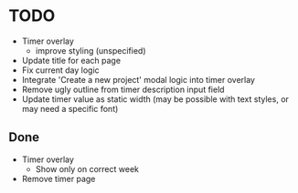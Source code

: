 # TODO

- Timer overlay
    - improve styling (unspecified)
- Update title for each page
- Fix current day logic
- Integrate 'Create a new project' modal logic into timer overlay
- Remove ugly outline from timer description input field
- Update timer value as static width (may be possible with text styles, or may need a specific font)

## Done
- Timer overlay
    - Show only on correct week
- Remove timer page

